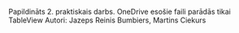 Papildināts 2. praktiskais darbs. OneDrive esošie faili parādās tikai TableView
Autori: Jazeps Reinis Bumbiers, Martins Ciekurs